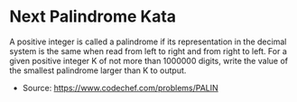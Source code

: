 # Next Palindrome Kata

A positive integer is called a palindrome if its representation in the decimal system is the same when read from left to right and from right to left. For a given positive integer K of not more than 1000000 digits, write the value of the smallest palindrome larger than K to output.

* Source: https://www.codechef.com/problems/PALIN